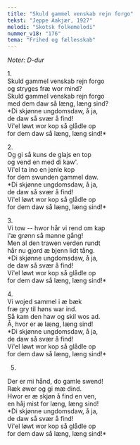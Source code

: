 ```yaml
---
title: "Skuld gammel venskab rejn forgo"
tekst: "Jeppe Aakjær, 1927"
melodi: "Skotsk folkemelodi"
nummer_v18: "176"
tema: "Frihed og fællesskab"
---
```

*Noter: D-dur*

1\.\
Skuld gammel venskab rejn forgo\
og stryges fræ wor mind?\
Skuld gammel venskab rejn forgo\
med dem daw så læng, læng sind?\
*Di skjønne ungdomsdaw, å ja,\
de daw så svær å find!\
Vi'el løwt wor kop så glådle op\
for dem daw så læng, læng sind!\*

2\.\
Og gi så kuns de glajs en top\
og vend en med di kaw'.\
Vi'el ta ino en jenle kop\
for dem swunden gammel daw.\
*Di skjønne ungdomsdaw, å ja,\
de daw så svær å find!\
Vi'el løwt wor kop så glådle op\
for dem daw så læng, læng sind!\*

3\.\
Vi tow -- hwor hår vi rend om kap\
i'æ grønn så manne gång!\
Men al den trawen verden rundt\
hår nu gjord æ bjenn lidt tång.\
*Di skjønne ungdomsdaw, å ja,\
de daw så svær å find!\
Vi'el løwt wor kop så glådle op\
for dem daw så læng, læng sind!\*

4\.\
Vi wojed sammel i æ bæk\
fræ gry til høns war ind.\
Så kam den haw og skil wos ad.\
Å, hvor er æ læng, læng sind!\
*Di skjønne ungdomsdaw, å ja,\
de daw så svær å find!\
Vi'el løwt wor kop så glådle op\
for dem daw så læng, læng sind!\*

5.
Der er mi hånd, do gamle swend!\
Ræk øwer og gi mæ dind.\
Hwor er æ skjøn å find en ven,\
en håj mist for læng, læng sind!\
*Di skjønne ungdomsdaw, å ja,\
de daw så svær å find!\
Vi'el løwt wor kop så glådle op\
for dem daw så læng, læng sind!\*
